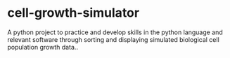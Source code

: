 # cell-growth-simulator
A python project to practice and develop skills in the python language and relevant software through sorting and displaying simulated biological cell population growth data..
